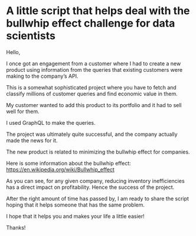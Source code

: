 # A little script that helps deal with the bullwhip effect challenge for data scientists

Hello,

I once got an engagement from a customer where I had to create a new product using information from the queries that existing customers were making to the company’s API.

This is a somewhat sophisticated project where you have to fetch and classify millions of customer queries and find economic value in them.

My customer wanted to add this product to its portfolio and it had to sell well for them.

I used GraphQL to make the queries.

The project was ultimately quite successful, and the company actually made the news for it.

The new product is related to minimizing the bullwhip effect for companies.

Here is some information about the bullwhip effect:
https://en.wikipedia.org/wiki/Bullwhip_effect

As you can see, for any given company, reducing inventory inefficiencies has a direct impact on profitability. Hence the success of the project.

After the right amount of time has passed by, I am ready to share the script hoping that it helps someone that has the same problem.

I hope that it helps you and makes your life a little easier!

Thanks!
